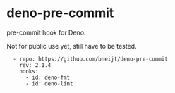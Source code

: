 # deno-pre-commit

pre-commit hook for Deno.

Not for public use yet, still have to be tested.

```
  - repo: https://github.com/bneijt/deno-pre-commit
    rev: 2.1.4
    hooks:
      - id: deno-fmt
      - id: deno-lint
```
